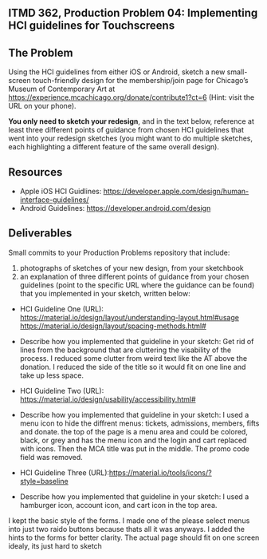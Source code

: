 ## ITMD 362, Production Problem 04: Implementing HCI guidelines for Touchscreens

## The Problem

Using the HCI guidelines from either iOS or Android, sketch a new small-screen touch-friendly design
for the membership/join page for Chicago’s Museum of Contemporary Art at
https://experience.mcachicago.org/donate/contribute1?ct=6 (Hint: visit the URL on your phone).

**You only need to sketch your redesign**, and in the text below, reference at least three different
points of guidance from chosen HCI guidelines that went into your redesign sketches (you might
want to do multiple sketches, each highlighting a different feature of the same overall design).

## Resources

* Apple iOS HCI Guidlines:
  https://developer.apple.com/design/human-interface-guidelines/
* Android Guidelines:
  https://developer.android.com/design

## Deliverables

Small commits to your Production Problems repository that include:

1. photographs of sketches of your new design, from your sketchbook
2. an explanation of three different points of guidance from your chosen guidelines (point to the
   specific URL where the guidance can be found) that you implemented in your sketch, written below:

* HCI Guideline One (URL):
https://material.io/design/layout/understanding-layout.html#usage https://material.io/design/layout/spacing-methods.html#
* Describe how you implemented that guideline in your sketch:
Get rid of lines from the background that are cluttering the visability of the process. I reduced some clutter from weird text like the AT above the donation. I reduced the side of the title so it would fit on one line and take up less space.



* HCI Guideline Two (URL):
https://material.io/design/usability/accessibility.html#
* Describe how you implemented that guideline in your sketch:
I used a menu icon to hide the diffrent menus: tickets, admissions, members, fifts and donate.
the top of the page is a menu area and could be colored, black, or grey and has the menu icon and the login and cart replaced with icons. Then the MCA title was put in the middle. The promo code field was removed.

* HCI Guideline Three (URL):https://material.io/tools/icons/?style=baseline
* Describe how you implemented that guideline in your sketch:
I used a hamburger icon, account icon, and cart icon in the top area.


I kept the basic style of the forms. I made one of the please select menus into just two raido buttons because thats all it was anyways. I added the hints to the forms for better clarity. The actual page should fit on one screen idealy, its just hard to sketch
